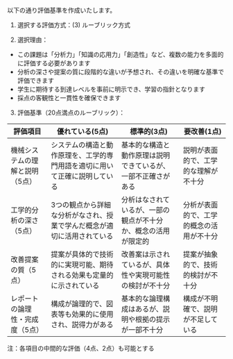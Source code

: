 以下の通り評価基準を作成いたします。

1. 選択する評価方式：(3) ルーブリック方式

2. 選択理由：
- この課題は「分析力」「知識の応用力」「創造性」など、複数の能力を多面的に評価する必要があります
- 分析の深さや提案の質に段階的な違いが予想され、その違いを明確な基準で評価できます
- 学生に期待する到達レベルを事前に明示でき、学習の指針となります
- 採点の客観性と一貫性を確保できます

3. 評価基準（20点満点のルーブリック）：

| 評価項目 | 優れている(5点) | 標準的(3点) | 要改善(1点) |
|---------|----------------|------------|------------|
| 機械システムの理解と説明（5点） | システムの構造と動作原理を、工学的専門用語を適切に用いて正確に説明している | 基本的な構造と動作原理は説明できているが、一部不正確さがある | 説明が表面的で、工学的な理解が不十分 |
| 工学的分析の深さ（5点） | 3つの観点から詳細な分析がなされ、授業で学んだ概念が適切に活用されている | 分析はなされているが、一部の観点が不十分か、概念の活用が限定的 | 分析が表面的で、工学的概念の活用が不十分 |
| 改善提案の質（5点） | 提案が具体的で技術的に実現可能、期待される効果も定量的に示されている | 改善案は示されているが、具体性や実現可能性の検討が不十分 | 提案が抽象的で、技術的検討が不十分 |
| レポートの論理性・完成度（5点） | 構成が論理的で、図表等も効果的に使用され、説得力がある | 基本的な論理構成はあるが、説明や根拠の提示が一部不十分 | 構成が不明確で、説明が不足している |

注：各項目の中間的な評価（4点、2点）も可能とする